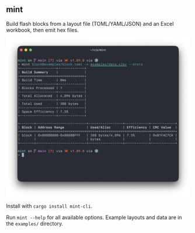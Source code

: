 ## mint

Build flash blocks from a layout file (TOML/YAML/JSON) and an Excel workbook, then emit hex files.

![img](img.png)

Install with `cargo install mint-cli`.

Run `mint --help` for all available options. Example layouts and data are in the `examples/` directory.
